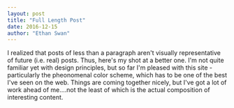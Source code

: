 ```yaml
---
layout: post
title: "Full Length Post"
date: 2016-12-15
author: "Ethan Swan"
---
```


I realized that posts of less than a paragraph aren't visually representative of future (i.e. real) posts. Thus, here's my shot at a better one.
I'm not quite familiar yet with design principles, but so far I'm pleased with this site - particularly the pheonomenal color scheme, which has to be one of the best I've seen on the web. Things are coming together nicely, but I've got a lot of work ahead of me....not the least of which is the actual composition of interesting content.
